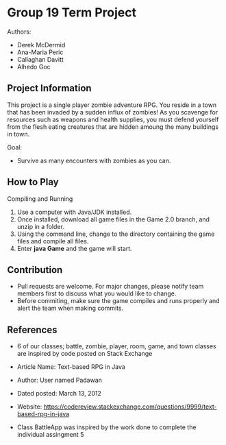 # Group 19 Term Project
Authors:
- Derek McDermid
- Ana-Maria Peric
- Callaghan Davitt
- Alhedo Goc

## Project Information
This project is a single player zombie adventure RPG. You reside in a town that has been invaded by a sudden influx of zombies!
As you scavenge for resources such as weapons and health supplies, you must defend yourself from the flesh eating creatures that
are hidden amoung the many buildings in town. 

Goal:
- Survive as many encounters with zombies as you can.

## How to Play
Compiling and Running
1. Use a computer with Java/JDK installed.
2. Once installed, download all game files in the Game 2.0 branch, and unzip in a folder.
3. Using the command line, change to the directory containing the game files and compile all files.
4. Enter **java Game** and the game will start.

## Contribution
- Pull requests are welcome. For major changes, please notify team members first to discuss what you would like to change.
- Before commiting, make sure the game compiles and runs properly and alert the team when making commits.

## References
- 6 of our classes; battle, zombie, player, room, game, and town classes are inspired by code posted on Stack Exchange
- Article Name: Text-based RPG in Java
- Author: User named Padawan 
- Dated posted: March 13, 2012
- Website: https://codereview.stackexchange.com/questions/9999/text-based-rpg-in-java 

- Class BattleApp was inspired by the work done to complete the individual assingment 5
